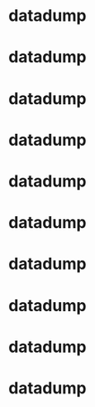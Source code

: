 # datadump
# datadump
# datadump
# datadump
# datadump
# datadump
# datadump
# datadump
# datadump
# datadump
